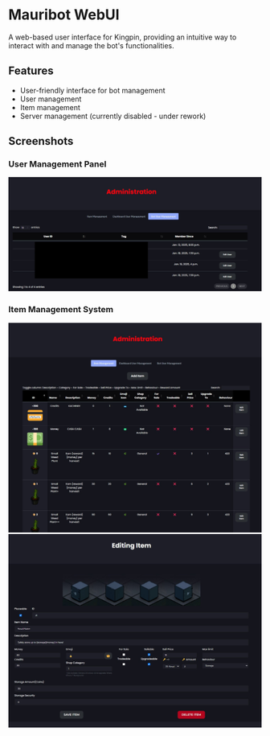 # Mauribot WebUI

A web-based user interface for Kingpin, providing an intuitive way to interact with and manage the bot's functionalities.

## Features

- User-friendly interface for bot management
- User management
- Item management
- Server management (currently disabled - under rework)

## Screenshots

### User Management Panel
![User management interface with list of users](/readme-images/usermanagement.jpg)

### Item Management System
![Item management interface showing item list and controls](/readme-images/itemmanagement.jpg)
![Item management interface showing item editing](/readme-images/item.jpg)
